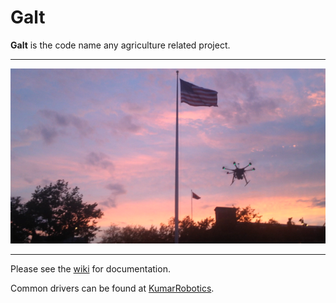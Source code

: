 # Galt

**Galt** is the code name any agriculture related project.

---------
![Alt text](.galt_sunset_flag.png?raw=true "Fuck Yea")

---------

Please see the [wiki](https://github.com/gareth-cross/Galt/wiki) for documentation.

Common drivers can be found at [KumarRobotics](https://github.com/KumarRobotics).
